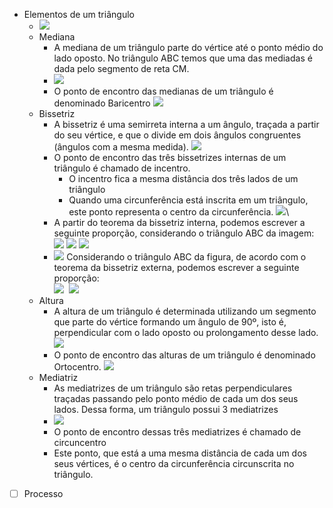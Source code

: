 -   Elementos de um triângulo
    -   ![](markdown-img-paste-20200818021525143.png)
    -   Mediana
        -   A mediana de um triângulo parte do vértice até o ponto
            médio do lado oposto. No triângulo ABC temos que uma das
            mediadas é dada pelo segmento de reta CM.
        -   ![](markdown-img-paste-20200818015618930.png)
        -   O ponto de encontro das medianas de um triângulo é
            denominado Baricentro
            ![](markdown-img-paste-20200818015641531.png)
    -   Bissetriz
        -   A bissetriz é uma semirreta interna a um ângulo,
            traçada a partir do seu vértice, e que o divide em dois
            ângulos congruentes (ângulos com a mesma medida).
            ![](markdown-img-paste-20200818015829763.png)
        -   O ponto de encontro das três bissetrizes internas de
            um triângulo é chamado de incentro.
            -   O incentro fica a mesma distância dos três lados
                de um triângulo
            -   Quando uma circunferência está inscrita em um
                triângulo, este ponto representa o centro da
                circunferência.
                ![](markdown-img-paste-20200818020053676.png)\
        -   A partir do teorema da bissetriz interna, podemos
            escrever a seguinte proporção, considerando o triângulo ABC
            da imagem: ![](markdown-img-paste-20200818020241537.png)
             ![](markdown-img-paste-20200818020219348.png)
            ![](markdown-img-paste-20200818020219348.png)
        -   ![](markdown-img-paste-20200818020816667.png)
            Considerando o triângulo ABC da figura, de acordo com o
            teorema da bissetriz externa, podemos escrever a seguinte
            proporção:\
            ![](markdown-img-paste-20200818020840379.png) 
             ![](markdown-img-paste-20200818020809157.png)
    -   Altura
        -   A altura de um triângulo é determinada utilizando um
            segmento que parte do vértice formando um ângulo de 90º,
            isto é, perpendicular com o lado oposto ou prolongamento
            desse lado. ![](markdown-img-paste-20200818021039243.png)
        -   O ponto de encontro das alturas de um triângulo é
            denominado Ortocentro.
             ![](markdown-img-paste-20200818021059275.png)
    -   Mediatriz
        -   As mediatrizes de um triângulo são retas perpendiculares traçadas passando pelo ponto médio de cada um dos seus lados. Dessa forma, um triângulo possui 3 mediatrizes
        -   ![](mediatriz-og.jpg)
        -   O ponto de encontro dessas três mediatrizes é chamado
            de circuncentro
        -   Este ponto, que está a uma mesma distância de cada um
            dos seus vértices, é o centro da circunferência circunscrita
            no triângulo.

- [ ] Processo